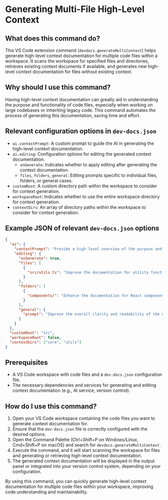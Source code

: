 # Generating Multi-File High-Level Context

## What does this command do?

This VS Code extension command (`devdocs.generateMultiContext`) helps generate high-level context documentation for multiple code files within a workspace. It scans the workspace for specified files and directories, retrieves existing context documents if available, and generates new high-level context documentation for files without existing context.

## Why should I use this command?

Having high-level context documentation can greatly aid in understanding the purpose and functionality of code files, especially when working on large codebases or inheriting legacy code. This command automates the process of generating this documentation, saving time and effort.

## Relevant configuration options in `dev-docs.json`

- `ai.contextPrompt`: A custom prompt to guide the AI in generating the high-level context documentation.
- `ai.editing`: Configuration options for editing the generated context documentation.
  - `onGenerate`: Indicates whether to apply editing after generating the context documentation.
  - `files`, `folders`, `general`: Editing prompts specific to individual files, folders, or general cases.
- `customRoot`: A custom directory path within the workspace to consider for context generation.
- `workspaceRoot`: Indicates whether to use the entire workspace directory for context generation.
- `contextDirs`: An array of directory paths within the workspace to consider for context generation.

## Example JSON of relevant `dev-docs.json` options

```json
{
  "ai": {
    "contextPrompt": "Provide a high-level overview of the purpose and functionality of this code file.",
    "editing": {
      "onGenerate": true,
      "files": [
        {
          "src/utils.ts": "Improve the documentation for utility functions by providing more examples and edge cases."
        }
      ],
      "folders": [
        {
          "components/": "Enhance the documentation for React components by adding information about props and state management."
        }
      ],
      "general": {
        "prompt": "Improve the overall clarity and readability of the documentation."
      }
    }
  },
  "customRoot": "src",
  "workspaceRoot": false,
  "contextDirs": ["core", "utils"]
}
```

## Prerequisites

- A VS Code workspace with code files and a `dev-docs.json` configuration file.
- The necessary dependencies and services for generating and editing context documentation (e.g., AI service, version control).

## How do I use this command?

1. Open your VS Code workspace containing the code files you want to generate context documentation for.
2. Ensure that the `dev-docs.json` file is correctly configured with the desired options.
3. Open the Command Palette (Ctrl+Shift+P on Windows/Linux, Cmd+Shift+P on macOS) and search for `devdocs.generateMultiContext`.
4. Execute the command, and it will start scanning the workspace for files and generating or retrieving high-level context documentation.
5. The generated context documentation will be displayed in the output panel or integrated into your version control system, depending on your configuration.

By using this command, you can quickly generate high-level context documentation for multiple code files within your workspace, improving code understanding and maintainability.
  
  